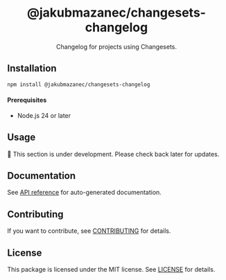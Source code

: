 <!-- header -->
<div align="center">

# @jakubmazanec/changesets-changelog

Changelog for projects using Changesets.

</div>
<!-- header -->

## Installation

```sh
npm install @jakubmazanec/changesets-changelog
```

<!-- prerequisites -->

#### Prerequisites

- Node.js 24 or later
<!-- prerequisites -->

## Usage

🚧 This section is under development. Please check back later for updates.

## Documentation

See [API reference](./docs) for auto-generated documentation.

## Contributing

If you want to contribute, see [CONTRIBUTING](./CONTRIBUTING.md) for details.

## License

This package is licensed under the MIT license. See [LICENSE](./LICENSE.md) for details.
